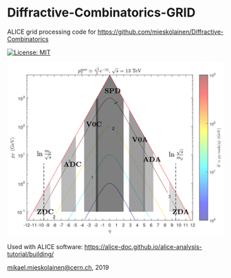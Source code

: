 # Diffractive-Combinatorics-GRID
ALICE grid processing code for https://github.com/mieskolainen/Diffractive-Combinatorics

[![License: MIT](https://img.shields.io/badge/License-MIT-yellow.svg)](https://opensource.org/licenses/MIT)

<img width="600px" src="figs/triangle.png">

Used with ALICE software: https://alice-doc.github.io/alice-analysis-tutorial/building/

mikael.mieskolainen@cern.ch, 2019
